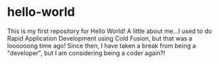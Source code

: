 # hello-world
This is my first repository for Hello World!
A little about me...I used to do Rapid Application Development using Cold Fusion, but that was a loooooong time ago! Since then, I have taken a break from being a "developer", but I am considering being a coder again?!
